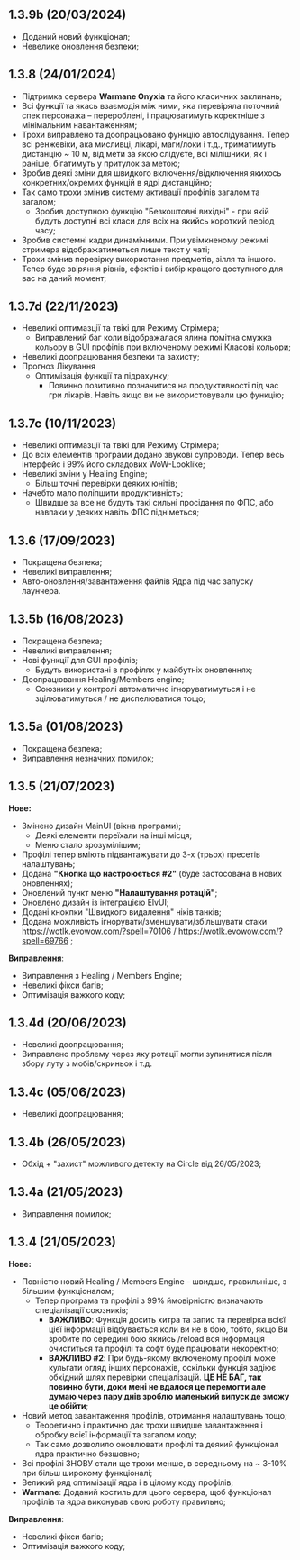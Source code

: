 ## 1.3.9b (20/03/2024)
- Доданий новий функціонал;
- Невелике оновлення безпеки;

## 1.3.8 (24/01/2024)
- Підтримка сервера **Warmane Onyxia** та його класичних заклинань;
- Всі функції та якась взаємодія між ними, яка перевіряла поточний спек персонажа – перероблені, і працюватимуть коректніше з мінімальним навантаженням;
- Трохи виправлено та доопрацьовано функцію автослідування. Тепер всі ренжевіки, ака мисливці, лікарі, маги/локи і т.д., триматимуть дистанцію ~ 10 м, від мети за якою слідуєте, всі мілішники, як і раніше, бігатимуть у притулок за метою;
- Зробив деякі зміни для швидкого включення/відключення якихось конкретних/окремих функцій в ядрі дистанційно;
- Так само трохи змінив систему активації профілів загалом та загалом;
  - Зробив доступною функцію "Безкоштовні вихідні" - при якій будуть доступні всі класи для всіх на якийсь короткий період часу;
- Зробив системні кадри динамічними. При увімкненому режимі стримера відображатиметься лише текст у чаті;
- Трохи змінив перевірку використання предметів, зілля та іншого. Тепер буде звіряння рівнів, ефектів і вибір кращого доступного для вас на даний момент;

## 1.3.7d (22/11/2023)
- Невеликі оптимазції та твікі для Режиму Стрімера;
  - Виправлений баг коли відображалася ялина помітна смужка кольору в GUI профілів при включеному режимі Класові кольори;
- Невеликі доопрацювання безпеки та захисту;
- Прогноз Лікування
  - Оптимізація функції та підрахунку;
    - Повинно позитивно позначитися на продуктивності під час гри лікарів. Навіть якщо ви не використовували цю функцію;

## 1.3.7c (10/11/2023)
- Невеликі оптимазції та твікі для Режиму Стрімера;
- До всіх елементів програми додано звукові супроводи. Тепер весь інтерфейс і 99% його складових WoW-Looklike;
- Невеликі зміни у Healing Engine;
  - Більш точні перевірки деяких юнітів;
- Начебто мало поліпшити продуктивність;
  - Швидше за все не будуть такі сильні просідання по ФПС, або навпаки у деяких навіть ФПС підніметься;

## 1.3.6 (17/09/2023)
- Покращена безпека;
- Невеликі виправлення;
- Авто-оновлення/завантаження файлів Ядра під час запуску лаунчера.

## 1.3.5b (16/08/2023)
- Покращена безпека;
- Невеликі виправлення;
- Нові функції для GUI профілів;
   - Будуть використані в профілях у майбутніх оновленнях;
- Доопрацювання Healing/Members engine;
   - Союзники у контролі автоматично ігноруватимуться і не зцілюватимуться / не диспелюватися тощо;

## 1.3.5a (01/08/2023)
- Покращена безпека;
- Виправлення незначних помилок;

## 1.3.5 (21/07/2023)
**Нове:**
- Змінено дизайн MainUI (вікна програми);
	- Деякі елементи переїхали на інші місця;
	- Меню стало зрозумілішим;
- Профілі тепер вміють підвантажувати до 3-х (трьох) пресетів налаштувань;
- Додана **"Кнопка що настроюється #2"** (буде застосована в нових оновленнях);
- Оновлений пункт меню **"Налаштування ротацій"**;
- Оновлено дизайн із інтеграцією ElvUI;
- Додані кнокпки "Швидкого видалення" ніків танків;
- Додана можливість ігнорувати/зменшувати/збільшувати стаки https://wotlk.evowow.com/?spell=70106 / https://wotlk.evowow.com/?spell=69766 ;

**Виправлення**:
- Виправлення з Healing / Members Engine;
- Невеликі фікси багів;
- Оптимізація важкого коду;

## 1.3.4d (20/06/2023)
- Невеликі доопрацювання;
- Виправлено проблему через яку ротації могли зупинятися після збору луту з мобів/скриньок і т.д.

## 1.3.4c (05/06/2023)
- Невеликі доопрацювання;

## 1.3.4b (26/05/2023)
- Обхід + "захист" можливого детекту на Circle від 26/05/2023;

## 1.3.4a (21/05/2023)
- Виправлення помилок;

## 1.3.4 (21/05/2023)
**Нове:**
- Повністю новий Healing / Members Engine - швидше, правильніше, з більшим функціоналом;
	- Тепер програма та профілі з 99% ймовірністю визначають спеціалізації союзників;
		- **ВАЖЛИВО**: Функція досить хитра та запис та перевірка всієї цієї інформації відбувається коли ви не в бою, тобто, якщо Ви зробите по середині бою якийсь /reload вся інформація очиститься та профілі та софт буде працювати некоректно;
		- **ВАЖЛИВО #2**: При будь-якому включеному профілі може кульгати огляд інших персонажів, оскільки функція задіює обхідний шлях перевірки спеціалізацій. **ЦЕ НЕ БАГ, так повинно бути, доки мені не вдалося це перемогти але думаю через пару днів зроблю маленький випуск де зможу це обійти**;
- Новий метод завантаження профілів, отримання налаштувань тощо;
	-  Теоретично і практично дає трохи швидше завантаження і обробку всієї інформації та загалом коду;
	-  Так само дозволило оновлювати профілі та деякий функціонал ядра практично безшовно;
- Всі профілі ЗНОВУ стали ще трохи менше, в середньому на ~ 3-10% при більш широкому функціоналі;
- Великий ряд оптимізації ядра і в цілому коду профілів;
- **Warmane**: Доданий костиль для цього сервера, щоб функціонал профілів та ядра виконував свою роботу правильно;

**Виправлення**:
- Невеликі фікси багів;
- Оптимізація важкого коду;